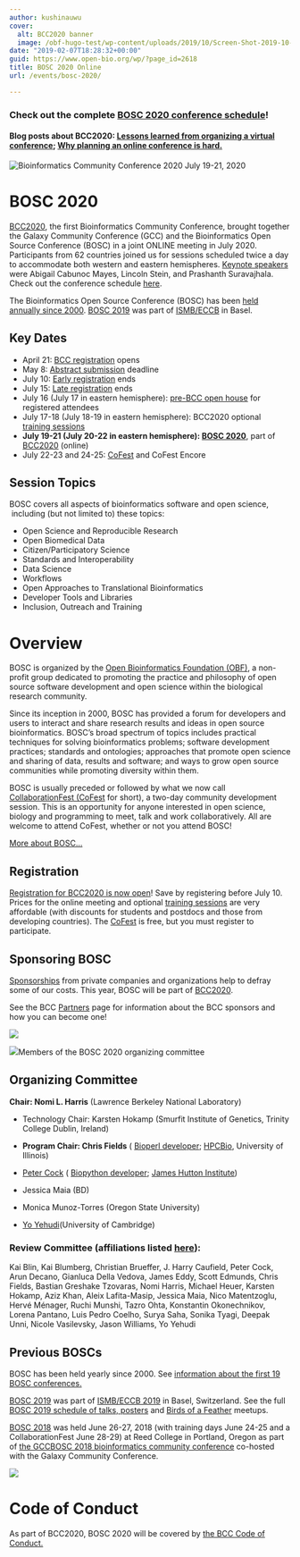 ```yaml
---
author: kushinauwu
cover:
  alt: BCC2020 banner
  image: /obf-hugo-test/wp-content/uploads/2019/10/Screen-Shot-2019-10-18-at-10.10.58-PM.png
date: "2019-02-07T18:28:32+00:00"
guid: https://www.open-bio.org/wp/?page_id=2618
title: BOSC 2020 Online
url: /events/bosc-2020/

---
```

### Check out the complete [BOSC 2020 conference schedule](/obf-hugo-test/events/bosc/schedule/)!

#### Blog posts about BCC2020: [Lessons learned from organizing a virtual conference](/obf-hugo-test/2020/08/13/lessons-learned/); [Why planning an online conference is hard.](/obf-hugo-test/2020/09/01/planning-an-online-conference-is-hard/)

![Bioinformatics Community Conference 2020  July 19-21, 2020](/obf-hugo-test/wp-content/uploads/2020/09/BOSC2020-party-attendees.png)

# BOSC 2020

[BCC2020](https://bcc2020.github.io/), the first Bioinformatics Community Conference, brought together the Galaxy Community Conference (GCC) and the Bioinformatics Open Source Conference (BOSC) in a joint ONLINE meeting in July 2020. Participants from 62 countries joined us for sessions scheduled twice a day to accommodate both western and eastern hemispheres. [Keynote speakers](https://bcc2020.github.io/keynotes/) were Abigail Cabunoc Mayes, Lincoln Stein, and Prashanth Suravajhala. Check out the conference schedule [here](/obf-hugo-test/events/bosc/schedule/).

The Bioinformatics Open Source Conference (BOSC) has been [held annually since 2000](/obf-hugo-test/events/bosc/about/). [BOSC 2019](/obf-hugo-test/events/bosc-2019/) was part of [ISMB/ECCB](https://www.iscb.org/ismbeccb2019) in Basel.

## Key Dates

- April 21: [BCC registration](https://bcc2020.github.io/Registration/) opens
- May 8: [Abstract submission](/obf-hugo-test/events/bosc/submit/) deadline
- July 10: [Early registration](https://bcc2020.github.io/Registration/) ends
- July 15: [Late registration](https://bcc2020.github.io/Registration/) ends
- July 16 (July 17 in eastern hemisphere): [pre-BCC open house](/obf-hugo-test/2020/07/08/bcc2020-pre-conference-open-house/) for registered attendees
- July 17-18 (July 18-19 in eastern hemisphere): BCC2020 optional [training sessions](https://bcc2020.sched.com/overview/subject/Training)
- **July 19-21 (July 20-22 in eastern hemisphere): [BOSC 2020](/obf-hugo-test/events/bosc/schedule/)**, part of [BCC2020](https://bcc2020.github.io/) (online)
- July 22-23 and 24-25: [CoFest](/obf-hugo-test/events/bosc/collaborationfest/) and CoFest Encore

## Session Topics

BOSC covers all aspects of bioinformatics software and open science,  including (but not limited to) these topics:

- Open Science and Reproducible Research
- Open Biomedical Data
- Citizen/Participatory Science
- Standards and Interoperability
- Data Science
- Workflows
- Open Approaches to Translational Bioinformatics
- Developer Tools and Libraries
- Inclusion, Outreach and Training

# Overview

BOSC is organized by the [Open Bioinformatics Foundation (OBF)](/obf-hugo-test/wiki/Main_Page), a non-profit group dedicated to promoting the practice and philosophy of open source software development and open science within the biological research community.

Since its inception in 2000, BOSC has provided a forum for developers and users to interact and share research results and ideas in open source bioinformatics. BOSC’s broad spectrum of topics includes practical techniques for solving bioinformatics problems; software development practices; standards and ontologies; approaches that promote open science and sharing of data, results and software; and ways to grow open source communities while promoting diversity within them.

BOSC is usually preceded or followed by what we now call [CollaborationFest (CoFest](/obf-hugo-test/events/bosc/collaborationfest/) for short), a two-day community development session. This is an opportunity for anyone interested in open science, biology and programming to meet, talk and work collaboratively. All are welcome to attend CoFest, whether or not you attend BOSC!

[More about BOSC...](/obf-hugo-test/events/bosc/about/)

## Registration

[Registration for BCC2020 is now open](https://bcc2020.github.io/blog/registration-open)! Save by registering before July 10. Prices for the online meeting and optional [training sessions](https://bcc2020.sched.com/overview/subject/Training) are very affordable (with discounts for students and postdocs and those from developing countries). The [CoFest](/obf-hugo-test/events/bosc/collaborationfest/) is free, but you must register to participate.

## Sponsoring BOSC

[Sponsorships](/obf-hugo-test/events/bosc/sponsors/) from private companies and organizations help to defray some of our costs. This year, BOSC will be part of [BCC2020](https://bcc2020.github.io/).  

See the BCC [Partners](https://bcc2020.github.io/partners/) page for information about the BCC sponsors and how you can become one!

![](/obf-hugo-test/wp/wp-content/uploads/2019/08/BOSC2019-audience1-1.jpg)

![](/obf-hugo-test/wp-content/uploads/2020/09/BOSC2020-org-committee.png)Members of the BOSC 2020 organizing committee

## Organizing Committee

**Chair: Nomi L. Harris** (Lawrence Berkeley National Laboratory)

- Technology Chair: Karsten Hokamp (Smurfit Institute of Genetics, Trinity College Dublin, Ireland)
- **Program Chair: Chris Fields** ( [Bioperl developer](http://bioperl.org/); [HPCBio](https://hpcbio.illinois.edu/), University of Illinois)
- [Peter Cock](http://www.scri.ac.uk/staff/petercock) ( [Biopython developer](http://biopython.org/); [James Hutton Institute](http://www.hutton.ac.uk/))  

- Jessica Maia (BD)
- Monica Munoz-Torres (Oregon State University)
- [Yo Yehudi](http://yo-yehudi.com/)(University of Cambridge)

### **Review Committee (affiliations listed [here](https://bcc2020.github.io/about/))**:

Kai Blin, Kai Blumberg, Christian Brueffer, J. Harry Caufield, Peter Cock, Arun Decano, Gianluca Della Vedova, James Eddy, Scott Edmunds, Chris Fields, Bastian Greshake Tzovaras, Nomi Harris, Michael Heuer, Karsten Hokamp, Aziz Khan, Aleix Lafita-Masip, Jessica Maia, Nico Matentzoglu, Hervé Ménager, Ruchi Munshi, Tazro Ohta, Konstantin Okonechnikov, Lorena Pantano, Luis Pedro Coelho, Surya Saha, Sonika Tyagi, Deepak Unni, Nicole Vasilevsky, Jason Williams, Yo Yehudi

## Previous BOSCs

BOSC has been held yearly since 2000. See [information about the first 19 BOSC conferences.](/obf-hugo-test/events/bosc/about#Past_BOSCs)

[BOSC 2019](/obf-hugo-test/events/bosc-2019/) was part of [ISMB/ECCB 2019](https://www.iscb.org/ismbeccb2019) in Basel, Switzerland. See the full [BOSC 2019 schedule of talks, posters](/obf-hugo-test/events/bosc/schedule/) and [Birds of a Feather](/obf-hugo-test/events/bosc/bofs/) meetups.

[BOSC 2018](/obf-hugo-test/wiki/BOSC_2018) was held June 26-27, 2018 (with training days June 24-25 and a CollaborationFest June 28-29) at Reed College in Portland, Oregon as part of [the GCCBOSC 2018 bioinformatics community conference](https://gccbosc2018.sched.com/) co-hosted with the Galaxy Community Conference.

![](/obf-hugo-test/wp/wp-content/uploads/2019/03/farah-yo-angel-GCCBOSC-1024x683.jpg)

# Code of Conduct

As part of BCC2020, BOSC 2020 will be covered by [the BCC Code of Conduct.](https://bcc2020.github.io/cod/)
